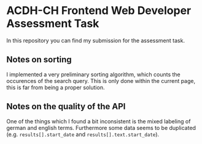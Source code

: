 # ACDH-CH Frontend Web Developer Assessment Task

In this repository you can find my submission for the assessment task.

## Notes on sorting

I implemented a very preliminary sorting algorithm, which counts the occurences of the search query. This is only done within the current page, this is far from being a proper solution.

## Notes on the quality of the API

One of the things which I found a bit inconsistent is the mixed labeling of german and english terms. Furthermore some data seems to be duplicated (e.g. `results[].start_date` and `results[].text.start_date`).
